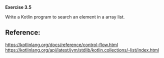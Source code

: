 **Exercise 3.5**

Write a Kotlin program to search an element in a array list.



Reference:
---------------
https://kotlinlang.org/docs/reference/control-flow.html
https://kotlinlang.org/api/latest/jvm/stdlib/kotlin.collections/-list/index.html
